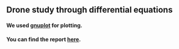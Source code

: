 ## Drone study through differential equations

#### We used [gnuplot](http://www.gnuplot.info/docs_5.4/Gnuplot_5_4.pdf) for plotting.
#### You can find the report [here](https://www.overleaf.com/project/5fe242d229fad94585ffe6e4).
